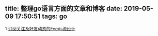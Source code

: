 title: 整理go语言方面的文章和博客
date: 2019-05-09 17:50:51
tags: go
---

1.[订阅关注及好友动态的Feeds流设计](http://xiaorui.cc/2016/12/04/%E8%AE%A2%E9%98%85%E5%85%B3%E6%B3%A8%E5%8F%8A%E5%A5%BD%E5%8F%8B%E5%8A%A8%E6%80%81%E7%9A%84feeds%E6%B5%81%E8%AE%BE%E8%AE%A1/)
